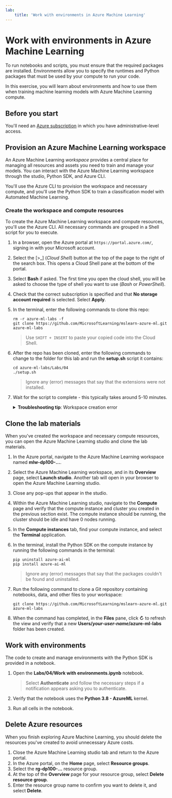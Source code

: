 ```yaml
---
lab:
    title: 'Work with environments in Azure Machine Learning'
---
```


# Work with environments in Azure Machine Learning

To run notebooks and scripts, you must ensure that the required packages are installed. Environments allow you to specify the runtimes and Python packages that must be used by your compute to run your code.

In this exercise, you will learn about environments and how to use them when training machine learning models with Azure Machine Learning compute.

## Before you start

You'll need an [Azure subscription](https://azure.microsoft.com/free?azure-portal=true) in which you have administrative-level access.

## Provision an Azure Machine Learning workspace

An Azure Machine Learning *workspace* provides a central place for managing all resources and assets you need to train and manage your models. You can interact with the Azure Machine Learning workspace through the studio, Python SDK, and Azure CLI.

You'll use the Azure CLI to provision the workspace and necessary compute, and you'll use the Python SDK to train a classification model with Automated Machine Learning.

### Create the workspace and compute resources

To create the Azure Machine Learning workspace and compute resources, you'll use the Azure CLI. All necessary commands are grouped in a Shell script for you to execute.

1. In a browser, open the Azure portal at `https://portal.azure.com/`, signing in with your Microsoft account.
1. Select the \[>_] (*Cloud Shell*) button at the top of the page to the right of the search box. This opens a Cloud Shell pane at the bottom of the portal.
1. Select **Bash** if asked. The first time you open the cloud shell, you will be asked to choose the type of shell you want to use (*Bash* or *PowerShell*).
1. Check that the correct subscription is specified and that **No storage account required** is selected. Select **Apply**.
1. In the terminal, enter the following commands to clone this repo:

    ```azurecli
    rm -r azure-ml-labs -f
    git clone https://github.com/MicrosoftLearning/mslearn-azure-ml.git azure-ml-labs
    ```

    > Use `SHIFT + INSERT` to paste your copied code into the Cloud Shell.

1. After the repo has been cloned, enter the following commands to change to the folder for this lab and run the **setup.sh** script it contains:

    ```azurecli
    cd azure-ml-labs/Labs/04
    ./setup.sh
    ```

    > Ignore any (error) messages that say that the extensions were not installed.

1. Wait for the script to complete - this typically takes around 5-10 minutes.

    <details>
    <summary><b>Troubleshooting tip</b>: Workspace creation error</summary><br>
    <p>If you receive an error when running the setup script through the CLI, you need to provision the resources manually:</p>
    <ol>
        <li>In the Azure portal home page, select <b>+ Create a resource</b>.</li>
        <li>Search for <i>machine learning</i> and then select <b>Azure Machine Learning</b>. Select <b>Create</b>.</li>
        <li>Create a new Azure Machine Learning resource with the following settings:
            <ul>
                <li><b>Subscription</b>: <i>Your Azure subscription</i></li>
                <li><b>Resource group</b>: rg-dp100-labs</li>
                <li><b>Workspace name</b>: mlw-dp100-labs</li>
                <li><b>Region</b>: <i>Select the geographical region closest to you</i></li>
                <li><b>Storage account</b>: <i>Note the default new storage account that will be created for your workspace</i></li>
                <li><b>Key vault</b>: <i>Note the default new key vault that will be created for your workspace</i></li>
                <li><b>Application insights</b>: <i>Note the default new application insights resource that will be created for your workspace</i></li>
                <li><b>Container registry</b>: None (<i>one will be created automatically the first time you deploy a model to a container</i>)</li>
            </ul>
        <li>Select <b>Review + create</b> and wait for the workspace and its associated resources to be created - this typically takes around 5 minutes.</li>
        <li>Select <b>Go to resource</b> and in its <b>Overview</b> page, select <b>Launch studio</b>. Another tab will open in your browser to open the Azure Machine Learning studio.</li>
        <li>Close any pop-ups that appear in the studio.</li>
        <li>Within the Azure Machine Learning studio, navigate to the <b>Compute</b> page and select <b>+ New</b> under the <b>Compute instances</b> tab.</li>
        <li>Give the compute instance a unique name and then select <b>Standard_DS11_v2</b> as the virtual machine size.</li>
        <li>Select <b>Review + create</b> and then select <b>Create</b>.</li>
        <li>Next, select the <b>Compute clusters</b> tab and select <b>+ New</b>.</li>
        <li>Choose the same region as the one where you created your workspace and then select <b>Standard_DS11_v2</b> as the virtual machine size. Select <b>Next</b></li>
        <li>Give the cluster a unique name and then select <b>Create</b>.</li>
    </ol>
    </details>

## Clone the lab materials

When you've created the workspace and necessary compute resources, you can open the Azure Machine Learning studio and clone the lab materials. 

1. In the Azure portal, navigate to the Azure Machine Learning workspace named **mlw-dp100-...**.
1. Select the Azure Machine Learning workspace, and in its **Overview** page, select **Launch studio**. Another tab will open in your browser to open the Azure Machine Learning studio.
1. Close any pop-ups that appear in the studio.
1. Within the Azure Machine Learning studio, navigate to the **Compute** page and verify that the compute instance and cluster you created in the previous section exist. The compute instance should be running, the cluster should be idle and have 0 nodes running.
1. In the **Compute instances** tab, find your compute instance, and select the **Terminal** application.
1. In the terminal, install the Python SDK on the compute instance by running the following commands in the terminal:

    ```
    pip uninstall azure-ai-ml
    pip install azure-ai-ml
    ```

    > Ignore any (error) messages that say that the packages couldn't be found and uninstalled.

1. Run the following command to clone a Git repository containing notebooks, data, and other files to your workspace:

    ```
    git clone https://github.com/MicrosoftLearning/mslearn-azure-ml.git azure-ml-labs
    ```

1. When the command has completed, in the **Files** pane, click **&#8635;** to refresh the view and verify that a new **Users/*your-user-name*/azure-ml-labs** folder has been created.

## Work with environments

The code to create and manage environments with the Python SDK is provided in a notebook.

1. Open the **Labs/04/Work with environments.ipynb** notebook.

    > Select **Authenticate** and follow the necessary steps if a notification appears asking you to authenticate.

1. Verify that the notebook uses the **Python 3.8 - AzureML** kernel.
1. Run all cells in the notebook.

## Delete Azure resources

When you finish exploring Azure Machine Learning, you should delete the resources you've created to avoid unnecessary Azure costs.

1. Close the Azure Machine Learning studio tab and return to the Azure portal.
1. In the Azure portal, on the **Home** page, select **Resource groups**.
1. Select the **rg-dp100-...** resource group.
1. At the top of the **Overview** page for your resource group, select **Delete resource group**.
1. Enter the resource group name to confirm you want to delete it, and select **Delete**.
